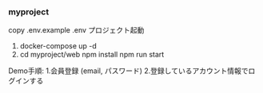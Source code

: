 ### myproject
copy .env.example .env
プロジェクト起動
1. docker-compose up -d
2. cd myproject/web
    npm install
    npm run start


Demo手順:
1.会員登録 (email, パスワード)
2.登録しているアカウント情報でログインする